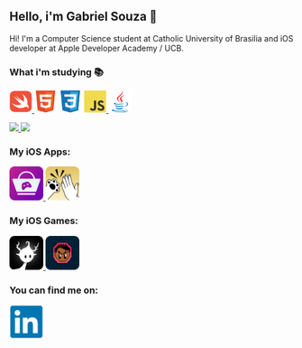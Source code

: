 
## Hello, i'm Gabriel Souza 👋

Hi! I'm a Computer Science student at Catholic University of Brasilia and iOS developer at Apple Developer Academy / UCB.

### What i'm studying 📚
  <p align="left">
   <a href="https://swift.org/" target="_blank">
    <img
      src="https://github.com/devicons/devicon/blob/master/icons/swift/swift-original.svg"
      width="40"
      height="40"
    />
  </a>
  <img
      src="https://github.com/devicons/devicon/blob/master/icons/html5/html5-original.svg"
      width="40"
      height="40"
    />
   <img
      src="https://github.com/devicons/devicon/blob/master/icons/css3/css3-original.svg"
      width="40"
      height="40"
    />
  <a
    href="https://developer.mozilla.org/en-US/docs/Web/JavaScript" target="_blank">
    <img
      src="https://github.com/devicons/devicon/blob/master/icons/javascript/javascript-original.svg"
      width="40"
      height="40"
    />
  </a>
<!--   <a href="https://www.mysql.com" target="_blank">
    <img
      src="https://github.com/devicons/devicon/blob/master/icons/mysql/mysql-original-wordmark.svg"
      width="40"
      height="40"
    />
  </a> -->
  <a href="https://www.java.com" target="_blank">
    <img
      src="https://github.com/devicons/devicon/blob/master/icons/java/java-original.svg"
      width="40"
      height="40"
    />
  </a>
  <!--
    <a href="https://reactjs.org/" target="_blank">
    <img
      src="https://github.com/devicons/devicon/blob/master/icons/react/react-original-wordmark.svg"
      width="40"
      height="40"
    />
  </a>
-->
</p>

 <div>
  <a href="https://github.com/Gabriiel-Souza">
  <img height="180em" src="https://github-readme-stats.vercel.app/api?username=gabriiel-souza&show_icons=true&theme=tokyonight&include_all_commits=true&count_private=true"/>
  <img height="180em" src="https://github-readme-stats.vercel.app/api/top-langs/?username=gabriiel-souza&layout=compact&langs_count=7&theme=tokyonight"/>
    </a>
</div>


### My iOS Apps:
<a href="https://apps.apple.com/app/magic-game-deals/id1586027812" target="_blank">
  <img
    src="https://github.com/Gabriiel-Souza/app-icons/blob/main/icons/magicGameDeals.png"
    width="60"
    height="60"
  />
</a>
<a href="https://apps.apple.com/app/hopet/id1591295577" target="_blank">
  <img
    src="https://github.com/Gabriiel-Souza/app-icons/blob/main/icons/hopet.png"
    width="60"
    height="60"
  />
</a>

### My iOS Games:
<a href="https://apps.apple.com/app/darko/id1577113774" target="_blank">
  <img
    src="https://github.com/Gabriiel-Souza/app-icons/blob/main/icons/darko.png"
    width="60"
    height="60"
  />
</a>
<a href="https://apps.apple.com/br/app/beat-or-die/id1600702845" target="_blank">
  <img
    src="https://github.com/Gabriiel-Souza/app-icons/blob/main/icons/beatOrDie.png"
    width="60"
    height="60"
  />
</a>

### You can find me on:
<div>
  <a href="https://www.linkedin.com/in/gabrielsouzaaraujo/" target="_blank">
    <img
      src="https://github.com/devicons/devicon/blob/master/icons/linkedin/linkedin-original.svg"
      width="60"
      height="60"
    />
  </a>
</div>
